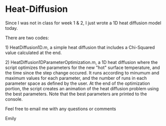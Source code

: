 # Heat-Diffusion
 <p> Since I was not in class for week 1 & 2, I just wrote a 1D heat diffusion model today.</p>
 <p>There are two codes: </p>
 <p>1) HeatDiffusion1D.m, a simple heat diffusion that includes a Chi-Squared value calculated at the end. </p>
 <p>2) HeatDiffusion1DParameterOptimization.m, a 1D heat diffusion where the script optimizes the parameters for the new "hot" surface temperature, and the time since the step change occured. It runs according to minumum and maximum values for each parameter, and the number of runs in each parameter space as defined by the user. At the end of the optimization portion, the script creates an animation of the heat diffusion problem using the best parameters. Note that the best parameters are printed to the console.</p>
 <p></p>
 <p>Feel free to email me with any questions or comments</p>
 <p>Emily</p>
